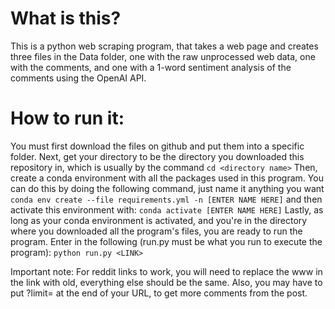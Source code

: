 # What is this?
This is a python web scraping program, that takes a web page and creates three files in the Data folder, 
one with the raw unprocessed web data, one with the comments, and one with a 1-word sentiment analysis
of the comments using the OpenAI API.

# How to run it:
You must first download the files on github and put them into a specific folder.
Next, get your directory to be the directory you downloaded this repository in,
which is usually by the command ```cd <directory name>```
Then, create a conda environment with all the packages used in this program.
You can do this by doing the following command, just name it anything you want
```conda env create --file requirements.yml -n [ENTER NAME HERE]```
and then activate this environment with:
```conda activate [ENTER NAME HERE]```
Lastly, as long as your conda environment is activated, and you're in the directory
where you downloaded all the program's files, you are ready to run the program.
Enter in the following (run.py must be what you run to execute the program):
```python run.py <LINK>```

Important note: For reddit links to work, you will need to replace the www in the link with old,
everything else should be the same.
Also, you may have to put ?limit=<NUMBER> at the end of your URL, to get more comments
from the post.

